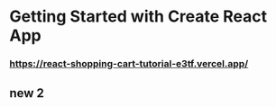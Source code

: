 # Getting Started with Create React App

### https://react-shopping-cart-tutorial-e3tf.vercel.app/

## new 2
